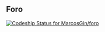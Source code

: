 ## Foro
[ ![Codeship Status for MarcosGin/foro](https://app.codeship.com/projects/7d119f40-520a-0136-803b-2292c271d473/status?branch=master)](https://app.codeship.com/projects/294125)